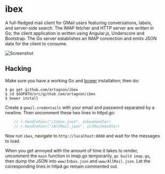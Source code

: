 # ibex

A full-fledged mail client for GMail users featuring conversations,
labels, and server-side search. The IMAP fetcher and HTTP server are
written in Go; the client application is written using Angular.js,
Underscore and Bootstrap. The Go server establishes an IMAP connection
and emits JSON data for the client to consume.

![Screenshot](http://i.imgur.com/dui01HI.png)

## Hacking

Make sure you have a working Go and
[bower](https://github.com/bower/bower) installation; then do:

```
$ go get github.com/artagnon/ibex
$ cd $GOPATH/src/github.com/artagnon/ibex
$ bower install
```

Create a `gmail.credentails` with your email and password separated by
a newline. Then uncomment these two lines in httpd.go:

```go
	// r.HandleFunc("/Inbox.json", inboxHandler)
	// r.HandleFunc("/AllMail.json", allMailHandler)
```

Now run `ibex`, navigate to `http://localhost:8080` and wait
for the messages to load.

When you get annoyed with the amount of time it takes to render,
uncomment the `main` function in imap.go temporarily, `go build
imap.go`, then dump the JSON into `www/Inbox.json` and
`www/AllMail.json`. Let the corresponding lines in httpd.go remain
commented out.

